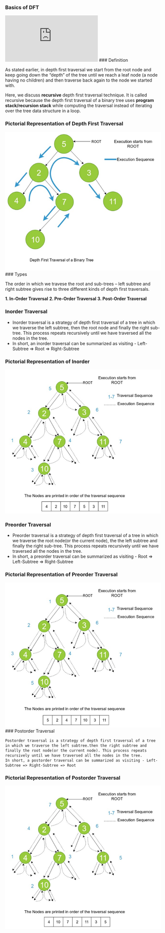 ### Basics of DFT
<iframe src="https://www.youtube.com/embed/Oe-T1N3NG54" frameborder="0" allow="autoplay; encrypted-media" allowfullscreen></iframe>
### Definition

As stated earlier, in depth first traversal we start from the root node and keep going down the “depth” of the tree until we reach a leaf node (a node having no children) and then traverse back again to the node we started with.

Here, we discuss **recursive** depth first traversal technique. It is called recursive because the depth first traversal of a binary tree uses **program stack/recursion stack** while computing the traversal instead of iterating over the tree data structure in a loop.
### Pictorial Representation of Depth First Traversal
<img src="images/dfs.jpeg"/>
### Types

The order in which we travese the root and sub-trees – left subtree and right subtree gives rise to three different kinds of depth first traversals.

**1. In-Order Traversal**
**2. Pre-Order Traversal**
**3. Post-Order Traversal**
### Inorder Traversal

   - Inorder traversal is a strategy of depth first traversal of a tree in which we traverse the left subtree, then the root node and finally the right sub-tree. This process repeats recursively until we have traversed all the nodes in the tree.
   - In short, an inorder traversal can be summarized as visiting - Left-Subtree => Root => Right-Subtree

### Pictorial Representation of Inorder
<img src="images/inorder.jpeg"/>

### Preorder Traversal

  -  Preorder traversal is a strategy of depth first traversal of a tree in which we traverse the root node(or the current node), the the left subtree and finally the right sub-tree. This process repeats recursively until we have traversed all the nodes in the tree.
  -  In short, a preorder traversal can be summarized as visiting - Root => Left-Subtree => Right-Subtree

### Pictorial Representation of Preorder Traversal
<img src="images/preorder.jpeg"/>
### Postorder Traversal

    Postorder traversal is a strategy of depth first traversal of a tree in which we traverse the left subtree.then the right subtree and finally the root node(or the current node). This process repeats recursively until we have traversed all the nodes in the tree.
    In short, a postorder traversal can be summarized as visiting - Left-Subtree => Right-Subtree => Root

### Pictorial Representation of Postorder Traversal
<img src="images/postorder.jpeg"/>
